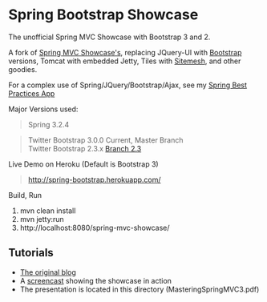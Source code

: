 # Spring Bootstrap Showcase

The unofficial Spring MVC Showcase with Bootstrap 3 and 2.

A fork of [Spring MVC Showcase's](https://github.com/SpringSource/spring-mvc-showcase), replacing JQuery-UI with [Bootstrap](http://twitter.github.com/bootstrap/) versions, Tomcat with embedded Jetty, Tiles with [Sitemesh](http://www.sitemesh.org/), and other goodies.

For a complex use of Spring/JQuery/Bootstrap/Ajax, see my [Spring Best Practices App](https://github.com/priyatam/spring-best-practices)

Major Versions used:

> Spring 3.2.4 

> Twitter Bootstrap 3.0.0
  Current, Master Branch  
> Twitter Bootstrap 2.3.x
  [Branch 2.3](https://github.com/priyatam/springmvc-twitterbootstrap-showcase/tree/2.x)
  
Live Demo on Heroku (Default is Bootstrap 3)

> http://spring-bootstrap.herokuapp.com/

Build, Run

1. mvn clean install
2. mvn jetty:run
3. http://localhost:8080/spring-mvc-showcase/

## Tutorials
- [The original blog](http://blog.springsource.com/2010/07/22/spring-mvc-3-showcase/)
- A [screencast](http://s3.springsource.org/MVC/mvc-showcase-screencast.mov) showing the showcase in action
- The presentation is located in this directory (MasteringSpringMVC3.pdf)

